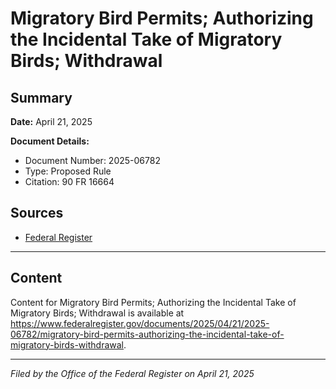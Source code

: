 # Migratory Bird Permits; Authorizing the Incidental Take of Migratory Birds; Withdrawal

## Summary

**Date:** April 21, 2025

**Document Details:**
- Document Number: 2025-06782
- Type: Proposed Rule
- Citation: 90 FR 16664

## Sources
- [Federal Register](https://www.federalregister.gov/documents/2025/04/21/2025-06782/migratory-bird-permits-authorizing-the-incidental-take-of-migratory-birds-withdrawal)

---

## Content

Content for Migratory Bird Permits; Authorizing the Incidental Take of Migratory Birds; Withdrawal is available at https://www.federalregister.gov/documents/2025/04/21/2025-06782/migratory-bird-permits-authorizing-the-incidental-take-of-migratory-birds-withdrawal.

---

*Filed by the Office of the Federal Register on April 21, 2025*
